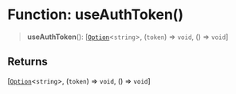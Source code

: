 # Function: useAuthToken()

> **useAuthToken**(): \[[`Option`](../../../utils/type-aliases/Option.md)\<`string`\>, (`token`) => `void`, () => `void`\]

## Returns

\[[`Option`](../../../utils/type-aliases/Option.md)\<`string`\>, (`token`) => `void`, () => `void`\]
